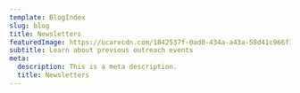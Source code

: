 ```yaml
---
template: BlogIndex
slug: blog
title: Newsletters
featuredImage: https://ucarecdn.com/1842537f-0ad0-434a-a43a-58d41c966f16/-/crop/919x668/69,33/-/preview/-/enhance/50/
subtitle: Learn about previous outreach events
meta:
  description: This is a meta description.
  title: Newsletters
---
```


